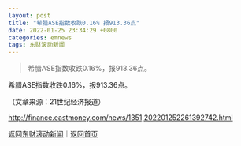 ```yaml
---
layout: post
title: "希腊ASE指数收跌0.16% 报913.36点"
date: 2022-01-25 23:34:29 +0800
categories: emnews
tags: 东财滚动新闻
---
```

> 希腊ASE指数收跌0.16%，报913.36点。

<p>希腊ASE指数收跌0.16%，报913.36点。</p><p class="em_media">（文章来源：21世纪经济报道）</p>

<http://finance.eastmoney.com/news/1351,202201252261392742.html>

[返回东财滚动新闻](//finews.withounder.com/emnews/)｜[返回首页](//finews.withounder.com/)